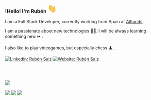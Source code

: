### !Hello! I'm Rubén <img src="https://raw.githubusercontent.com/ABSphreak/ABSphreak/master/gifs/Hi.gif" width="30px">
I am a Full Stack Developer, currently working from Spain at <a href="https://allfunds.com/">Allfunds</a>.

I am a passionate about new technologies 👨‍💻. I will be always learning something new ⏩ .

I also like to play videogames, but especially chess ♟️.

[![Linkedin: Rubén Saiz](https://img.shields.io/badge/-Linkedin-blue?style=for-the-badge&logo=Linkedin&logoColor=white&link=https://www.linkedin.com/in/rubensaizs/)](https://www.linkedin.com/in/rubensaizs/)
[![Website: Rubén Saiz](https://img.shields.io/badge/-Personal%20Website-blue?style=for-the-badge&color=22487B&link=https://miyazje.github.io/)](https://miyazje.github.io/)

</br></br>

<img src="https://github-readme-stats.vercel.app/api?username=MiYazJE&show_icons=true&theme=radical"/>
<p>
  <img src="http://views.whatilearened.today/views/github/MiYazJE/views.svg"/>
  <img src="https://img.shields.io/badge/Front End-React.js-42b883"/>
  <img src="https://img.shields.io/badge/Back End-Nodejs-f55247"/>
</p>

